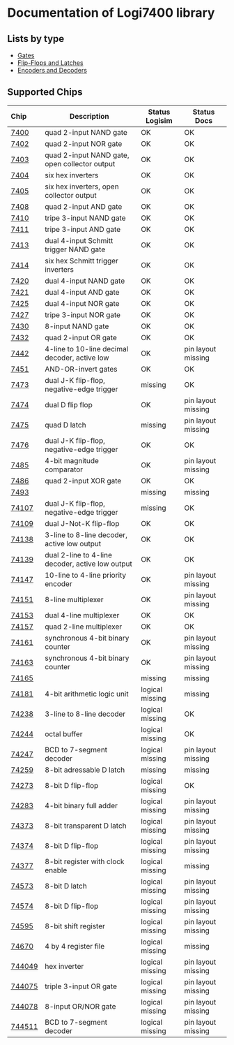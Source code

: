# Documentation of Logi7400 library

## Lists by type

- [Gates](gates.md)
- [Flip-Flops and Latches](flip_flops.md)
- [Encoders and Decoders](encoders_decoders.md)


## Supported Chips

| Chip                | Description                                      | Status Logisim  | Status Docs        |
|:--------------------| ------------------------------------------------ | --------------- | ------------------ |
| [7400](7400.md)     | quad 2-input NAND gate                           | OK              | OK                 |
| [7402](7402.md)     | quad 2-input NOR gate                            | OK              | OK                 |
| [7403](7403.md)     | quad 2-input NAND gate, open collector output    | OK              | OK                 |
| [7404](7404.md)     | six hex inverters                                | OK              | OK                 |
| [7405](7405.md)     | six hex inverters, open collector output         | OK              | OK                 |
| [7408](7408.md)     | quad 2-input AND gate                            | OK              | OK                 |
| [7410](7410.md)     | tripe 3-input NAND gate                          | OK              | OK                 |
| [7411](7411.md)     | tripe 3-input AND gate                           | OK              | OK                 |
| [7413](7413.md)     | dual 4-input Schmitt trigger NAND gate           | OK              | OK                 |
| [7414](7414.md)     | six hex Schmitt trigger inverters                | OK              | OK                 |
| [7420](7420.md)     | dual 4-input NAND gate                           | OK              | OK                 |
| [7421](7421.md)     | dual 4-input AND gate                            | OK              | OK                 |
| [7425](7425.md)     | dual 4-input NOR gate                            | OK              | OK                 |
| [7427](7427.md)     | tripe 3-input NOR gate                           | OK              | OK                 |
| [7430](7430.md)     | 8-input NAND gate                                | OK              | OK                 |
| [7432](7432.md)     | quad 2-input OR gate                             | OK              | OK                 |
| [7442](7442.md)     | 4-line to 10-line decimal decoder, active low    | OK              | pin layout missing |
| [7451](7451.md)     | AND-OR-invert gates                              | OK              | OK                 |
| [7473](7473.md)     | dual J-K flip-flop, negative-edge trigger        | missing         | OK                 |
| [7474](7474.md)     | dual D flip flop                                 | OK              | pin layout missing |
| [7475](7475.md)     | quad D latch                                     | missing         | pin layout missing |
| [7476](7476.md)     | dual J-K flip-flop, negative-edge trigger        | OK              | OK                 |
| [7485](7485.md)     | 4-bit magnitude comparator                       | OK              | pin layout missing |
| [7486](7486.md)     | quad 2-input XOR gate                            | OK              | OK                 |
| [7493](7496.md)     |                                                  | missing         | missing            |
| [74107](74107.md)   | dual J-K flip-flop, negative-edge trigger        | missing         | OK                 |
| [74109](74109.md)   | dual J-Not-K flip-flop                           | OK              | OK                 |
| [74138](74138.md)   | 3-line to 8-line decoder, active low output      | OK              | OK                 |
| [74139](74139.md)   | dual 2-line to 4-line decoder, active low output | OK              | OK                 |
| [74147](74147.md)   | 10-line to 4-line priority encoder               | OK              | pin layout missing |
| [74151](74151.md)   | 8-line multiplexer                               | OK              | pin layout missing |
| [74153](74153.md)   | dual 4-line multiplexer                          | OK              | OK                 |
| [74157](74157.md)   | quad 2-line multiplexer                          | OK              | OK                 |
| [74161](74161.md)   | synchronous 4-bit binary counter                 | OK              | pin layout missing |
| [74163](74163.md)   | synchronous 4-bit binary counter                 | OK              | pin layout missing |
| [74165](74165.md)   |                                                  | missing         | missing            |
| [74181](74181.md)   | 4-bit arithmetic logic unit                      | logical missing | missing            |
| [74238](74238.md)   | 3-line to 8-line decoder                         | logical missing | OK                 |
| [74244](74244.md)   | octal buffer                                     | logical missing | OK                 |
| [74247](74247.md)   | BCD to 7-segment decoder                         | logical missing | pin layout missing |
| [74259](74259.md)   | 8-bit adressable D latch                         | missing         | missing            |
| [74273](74273.md)   | 8-bit D flip-flop                                | logical missing | OK                 |
| [74283](74283.md)   | 4-bit binary full adder                          | logical missing | pin layout missing |
| [74373](74373.md)   | 8-bit transparent D latch                        | logical missing | pin layout missing |
| [74374](74374.md)   | 8-bit D flip-flop                                | logical missing | pin layout missing |
| [74377](74377.md)   | 8-bit register with clock enable                 | logical missing | missing            |
| [74573](74573.md)   | 8-bit D latch                                    | logical missing | pin layout missing |
| [74574](74574.md)   | 8-bit D flip-flop                                | logical missing | pin layout missing |
| [74595](74595.md)   | 8-bit shift register                             | logical missing | pin layout missing |
| [74670](74670.md)   | 4 by 4 register file                             | logical missing | missing            |
| [744049](744049.md) | hex inverter                                     | logical missing | pin layout missing |
| [744075](744075.md) | triple 3-input OR gate                           | logical missing | pin layout missing |
| [744078](744078.md) | 8-input OR/NOR gate                              | logical missing | pin layout missing |
| [744511](744511.md) | BCD to 7-segment decoder                         | logical missing | pin layout missing |
